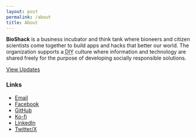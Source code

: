 ```yaml
---
layout: post
permalink: /about
title: About
---
```

**BioShack** is a business incubator and think tank where bioneers and citizen scientists come together to build apps and hacks that better our world. The organization supports a <abbr title="Do It Yourself">DIY</abbr> culture where information and technology are shared freely for the purpose of developing socially responsible solutions.

<nav><a href="{{ site.baseurl }}/posts">View Updates</a></nav>

### Links

* <a href="mailto:bio@d8a.org" target="_blank">Email</a>
* <a href="https://www.facebook.com/bioshack" target="_blank">Facebook</a>
* <a href="https://github.com/bioshack" target="_blank">GitHub</a>
* <a href="https://ko-fi.com/bioshack" target="_blank">Ko-fi</a>
* <a href="https://www.linkedin.com/company/bioshack" target="_blank">LinkedIn</a>
* <a href="https://twitter.com/bioshack" target="_blank">Twitter/X</a>
